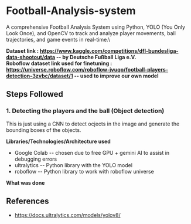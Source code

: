 # Football-Analysis-system

A comprehensive Football Analysis System using Python, YOLO (You Only Look Once), and OpenCV to track and analyze player movements, ball trajectories, and game events in real-time.\

**Dataset link : https://www.kaggle.com/competitions/dfl-bundesliga-data-shootout/data -- by Deutsche Fußball Liga e.V.** \
**Roboflow dataset link used for finetuning : https://universe.roboflow.com/roboflow-jvuqo/football-players-detection-3zvbc/dataset/1 -- used to improve our own model**

## Steps Followed

### 1. Detecting the players and the ball (Object detection)

This is just using a CNN to detect ocjects in the image and generate the bounding boxes of the objects.

**Libraries/Technologies/Architecture used**

- Google Colab -- chosen due to free GPU + gemini AI to assist in debugging errors
- ultralytics -- Python library with the YOLO model
- roboflow -- Python library to work with roboflow universe

**What was done**

## References

- https://docs.ultralytics.com/models/yolov8/
